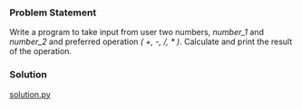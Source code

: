 ### Problem Statement
Write a program to take input from user two numbers, _number\_1_ and _number\_2_ and preferred operation _( +, -, /, * )_. Calculate and print the result of the operation.

### Solution
[solution.py](https://github.com/ashwani99/dgplug-python-exercises/blob/master/Problem%201/solution.py)
